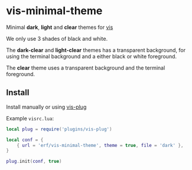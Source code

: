 # vis-minimal-theme

Minimal **dark**, **light** and **clear** themes for [vis](https://github.com/martanne/vis)

We only use 3 shades of black and white.

The **dark-clear** and **light-clear** themes has a transparent background, for
using the terminal background and a either black or white foreground.

The **clear** theme uses a transparent background and the terminal foreground.

## Install

Install manually or using [vis-plug](https://github.com/erf/vis-plug)

Example `visrc.lua`:

```Lua
local plug = require('plugins/vis-plug')

local conf = {
	{ url = 'erf/vis-minimal-theme', theme = true, file = 'dark' },
}

plug.init(conf, true)

```

